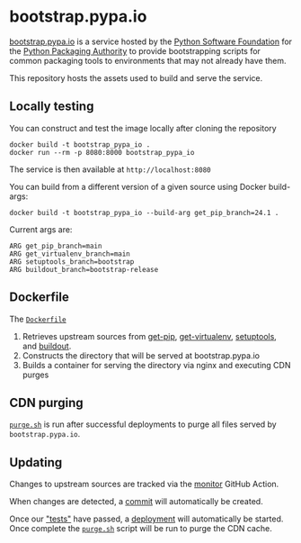 # bootstrap.pypa.io

[bootstrap.pypa.io](https://bootstrap.pypa.io) is a service hosted by the
[Python Software Foundation](https://python.org/psf-landing) for the
[Python Packaging Authority](https://pypa.io)
to provide bootstrapping scripts for common packaging tools
to environments that may not already have them.

This repository hosts the assets used to build and serve the service.

## Locally testing

You can construct and test the image locally after cloning the repository

```shell
docker build -t bootstrap_pypa_io .
docker run --rm -p 8080:8000 bootstrap_pypa_io
```

The service is then available at `http://localhost:8080`

You can build from a different version of a given source using Docker build-args:

```shell
docker build -t bootstrap_pypa_io --build-arg get_pip_branch=24.1 .
```

Current args are:

```
ARG get_pip_branch=main
ARG get_virtualenv_branch=main
ARG setuptools_branch=bootstrap
ARG buildout_branch=bootstrap-release
```

## Dockerfile

The [`Dockerfile`](Dockerfile)

1. Retrieves upstream sources from
[get-pip](https://github.com/pypa/get-pip.git),
[get-virtualenv](https://github.com/pypa/get-virtualenv.git),
[setuptools](https://github.com/pypa/setuptools/tree/bootstrap),
and [buildout](https://github.com/buildout/buildout/tree/bootstrap-release).
1. Constructs the directory that will be served at bootstrap.pypa.io
1. Builds a container for serving the directory via nginx and executing CDN purges 

## CDN purging

[`purge.sh`](purge.sh) is run after successful deployments to purge all
files served by `bootstrap.pypa.io`.

## Updating

Changes to upstream sources are tracked via the
[monitor](.github/workflows/monitor.yml)
GitHub Action.

When changes are detected, a
[commit](https://github.com/pypa/bootstrap/commit/29e93d5e3e26bce890905906b634488c5b3416ec)
will automatically be created.

Once our ["tests"](.github/workflows/ci.yml) have passed, a
[deployment](https://github.com/pypa/bootstrap/deployments)
will automatically be started. Once complete the [`purge.sh`](purge.sh)
script will be run to purge the CDN cache.
